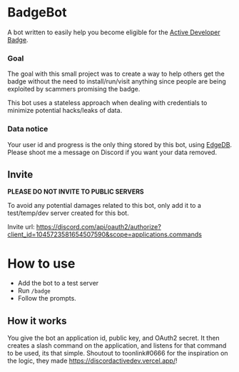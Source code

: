 # BadgeBot

A bot written to easily help you become eligible for the 
[Active Developer Badge](https://support-dev.discord.com/hc/en-us/articles/10113997751447-Active-Developer-Badge).

### Goal
The goal with this small project was to create a way to help others get the badge without the need to 
install/run/visit anything since people are being exploited by scammers promising the badge.
 
This bot uses a stateless approach when dealing with credentials to minimize potential hacks/leaks of data.
 
### Data notice
 
Your user id and progress is the only thing stored by this bot, using [EdgeDB](https://edgedb.com). Please 
shoot me a message on Discord if you want your data removed.

## Invite

**PLEASE DO NOT INVITE TO PUBLIC SERVERS**

To avoid any potential damages related to this bot, only add it to a test/temp/dev server created for this bot. 

Invite url: https://discord.com/api/oauth2/authorize?client_id=1045723581654507590&scope=applications.commands

# How to use
- Add the bot to a test server
- Run `/badge`
- Follow the prompts.

## How it works
You give the bot an application id, public key, and OAuth2 secret. It then creates a slash command on the application, and listens for that command to be used, its that simple. Shoutout to toonlink#0666 for the inspiration on the logic, they made https://discordactivedev.vercel.app/! 
